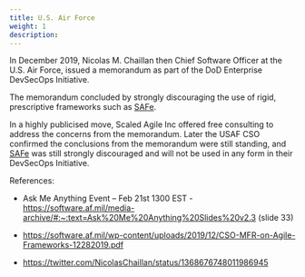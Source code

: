 ```yaml
---
title: U.S. Air Force
weight: 1
description: 
---
```


In December 2019, Nicolas M. Chaillan then Chief Software Officer at the U.S. Air Force, issued a memorandum as part of the DoD Enterprise DevSecOps Initiative. 

The memorandum concluded by strongly discouraging the use of rigid, prescriptive frameworks such as [SAFe](https://www.scaledagileframework.com/). 

In a highly publicised move, Scaled Agile Inc offered free consulting to address the concerns from the memorandum. Later the USAF CSO confirmed the conclusions from the memorandum were still standing, and [SAFe](https://www.scaledagileframework.com/) was still strongly discouraged and will not be used in any form in their DevSecOps Initiative.

References:

- Ask Me Anything Event – Feb 21st 1300 EST - https://software.af.mil/media-archive/#:~:text=Ask%20Me%20Anything%20Slides%20v2.3 (slide 33)

- https://software.af.mil/wp-content/uploads/2019/12/CSO-MFR-on-Agile-Frameworks-12282019.pdf

- https://twitter.com/NicolasChaillan/status/1368676748011986945
